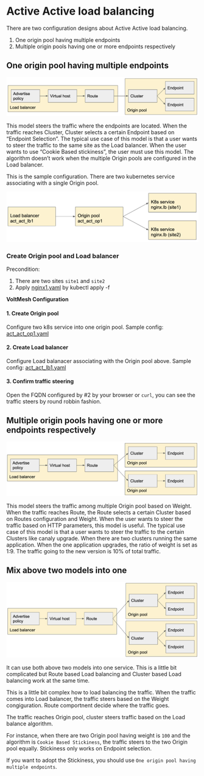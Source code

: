 # Active Active load balancing

There are two configuration designs about Active Active load balancing.

1. One origin pool having multiple endpoints
2. Multiple origin pools having one or more endpoints respectively

## One origin pool having multiple endpoints

![act_act_lb1](./pics/act_act_lb1.png)

This model steers the traffic where the endpoints are located. When the traffic reaches Cluster, Cluster selects a certain Endpoint based on “Endpoint Selection”. The typical use case of this model is that a user wants to steer the traffic to the same site as the Load balancer.
When the user wants to use “Cookie Based stickiness”, the user must use this model. The algorithm doesn’t work when the multiple Origin pools are configured in the Load balancer.

This is the sample configuration.
There are two kubernetes service associating with a single Origin pool.

![act_act_lb_sample1](./pics/act_act_lb_sample1.png)

### Create Origin pool and Load balancer

Precondition:

1. There are two sites `site1` and `site2`
2. Apply [nginx1.yaml](./yaml/nginx1.yaml) by kubectl apply -f

<b>VoltMesh Configuration</b>

#### 1. Create Origin pool

Configure two k8s service into one origin pool.
Sample config: [act_act_op1.yaml](./yaml/act_act_lb/act_act_op1.yaml)

#### 2. Create Load balancer

Configure Load balanacer associating with the Origin pool above.
Sample config: [act_act_lb1.yaml](./yaml/act_act_lb/act_act_lb1.yaml)

#### 3. Confirm traffic steering

Open the FQDN configured by #2 by your browser or `curl`, you can see the traffic steers by round robbin fashion.

## Multiple origin pools having one or more endpoints respectively

![act_act_lb2](./pics/act_act_lb2.png)

This model steers the traffic among multiple Origin pool based on Weight. When the traffic reaches Route, the Route selects a certain Cluster based on Routes configuration and Weight. 
When the user wants to steer the traffic based on HTTP parameters, this model is useful.
The typical use case of this model is that a user wants to steer the traffic to the certain Clusters like canaly upgrade. When there are two clusters running the same application. When the one application upgrades, the ratio of weight is set as 1:9. The traffic going to the new version is 10% of total traffic.

## Mix above two models into one

![act_act_lb3](./pics/act_act_lb3.png)

It can use both above two models into one service. This is a little bit complicated but Route based Load balancing and Cluster based Load balancing work at the same time. 

This is a little bit complex how to load balancing the traffic.
When the traffic comes into Load balancer, the traffic steers based on the Weight congiguration. Route comportnent decide where the traffic goes.

The traffic reaches Origin pool, cluster steers traffic based on the Load balance algorithm.

For instance, when there are two Origin pool having weight is `100` and the algorithm is `Cookie Based Stickiness`, the traffic steers to the two Origin pool equally. Stickiness only works on Endpoint selection.

If you want to adopt the Stickiness, you should use `One origin pool having multiple endpoints`.